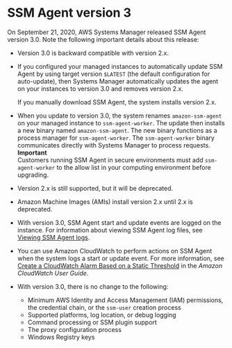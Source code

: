 # SSM Agent version 3<a name="ssm-agent-v3"></a>

On September 21, 2020, AWS Systems Manager released SSM Agent version 3\.0\. Note the following important details about this release:
+ Version 3\.0 is backward compatible with version 2\.x\.
+ If you configured your managed instances to automatically update SSM Agent by using target version `$LATEST` \(the default configuration for auto\-update\), then Systems Manager automatically updates the agent on your instances to version 3\.0 and removes version 2\.x\.

  If you manually download SSM Agent, the system installs version 2\.x\.
+ When you update to version 3\.0, the system renames `amazon-ssm-agent` on your managed instance to `ssm-agent-worker`\. The update then installs a new binary named `amazon-ssm-agent`\. The new binary functions as a process manager for `ssm-agent-worker`\. The `ssm-agent-worker` binary communicates directly with Systems Manager to process requests\. 
**Important**  
Customers running SSM Agent in secure environments must add `ssm-agent-worker` to the allow list in your computing environment before upgrading\.
+ Version 2\.x is still supported, but it will be deprecated\.
+ Amazon Machine Images \(AMIs\) install version 2\.x until 2\.x is deprecated\. 
+ With version 3\.0, SSM Agent start and update events are logged on the instance\. For information about viewing SSM Agent log files, see [Viewing SSM Agent logs](sysman-agent-logs.md)\. 
+ You can use Amazon CloudWatch to perform actions on SSM Agent when the system logs a start or update event\. For more information, see [Create a CloudWatch Alarm Based on a Static Threshold](https://docs.aws.amazon.com/AmazonCloudWatch/latest/monitoring/ConsoleAlarms.html) in the *Amazon CloudWatch User Guide*\.
+ With version 3\.0, there is no change to the following:
  + Minimum AWS Identity and Access Management \(IAM\) permissions, the credential chain, or the `ssm-user` creation process
  + Supported platforms, log location, or debug logging
  + Command processing or SSM plugin support
  + The proxy configuration process
  + Windows Registry keys